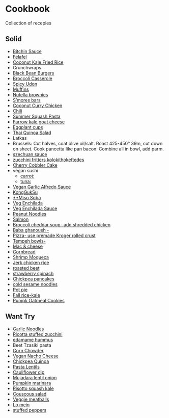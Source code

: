 # Cookbook

Collection of recepies

## Solid

- [Bitchin Sauce](https://www.blissfulbasil.com/bitchin-sauce-copycat/#wprm-recipe-container-30640)
- [Felafel](https://www.womansday.com/food-recipes/a32676061/chickpea-spinach-and-quinoa-patties-recipe/)
- [Coconut Kale Fried Rice](https://cookieandkate.com/spicy-kale-and-coconut-fried-rice/)
- Crunchwraps
- [Black Bean Burgers](https://sallysbakingaddiction.com/best-black-bean-burgers/)
- [Broccoli Casserole](https://cookieandkate.com/better-broccoli-casserole-recipe/)
- [Spicy Udon](https://www.seasonsandsuppers.ca/15-minute-spicy-udon-vegetable-stir-fry/#recipe)
- [Muffins](https://cookieandkate.com/healthy-blueberry-muffins/)
- [Nutella brownies](https://sallysbakingaddiction.com/nutella-brownies/)
- [S’mores bars](https://www.averiecooks.com/soft-and-gooey-loaded-smores-bars/#mv-creation-778-jtr)
- [Coconut Curry Chicken](https://www.hellofresh.com/recipes/coconut-curry-chicken-5f0e135dc0902c28ff563aa3)
- [Chili](https://cookieandkate.com/vegetarian-chili-recipe/)
- [Summer Squash Pasta](https://cookieandkate.com/creamy-cherry-tomato-summer-squash-pasta/)
- [Farrow kale goat cheese](https://cookieandkate.com/farro-kale-goat-cheese-salad-recipe/)
- [Eggplant cups](https://www.taste.com.au/recipes/individual-eggplant-parmigiana/gvwiks4a)
- [Thai Quinoa Salad](https://cookieandkate.com/thai-peanut-quinoa-salad-recipe/)
- Latkas
- Brussels: Cut halves, coat olive oil/salt. Roast 425-450° 39m, cut down on sheet. Cook pancetta like pan bacon. Combine all in bowl, add parm.
- [szechuan sauce](https://www.feastingathome.com/chinese-eggplant/)
- [zucchini fritters kolokithokeftedes](https://www.seriouseats.com/kolokithokeftedes-greek-zucchini-fritters-with-tzatziki-recipe)
- [Cherry Cobbler Cake](https://www.thebakingchocolatess.com/sour-cherry-cobbler-coffee-cake/)
- vegan sushi
  - [carrot:](https://www.theedgyveg.com/2020/01/07/vegan-smoked-salmon/)
  - [tuna:](https://veganvvocals.com/2021/08/13/vegan-tuna-sushi/)
- [Vegan Garlic Alfredo Sauce](https://thevegan8.com/vegan-garlic-alfredo-sauce/)
- [KongGukSu](https://yisorihey.com/kongguksu-korean-cold-noodles-with-soy-bean/)
- [\*\*Miso Soba](https://www.kitchenstories.com/en/recipes/soba-noodles-with-miso-marinated-tofu-and-vegetables)
- [Veg Enchilada](https://cookieandkate.com/vegetarian-enchiladas-recipe/)
- [Veg Enchilada Sauce](https://cookieandkate.com/enchilada-sauce-recipe/)
- [Peanut Noodles](https://www.noracooks.com/peanut-noodles/)
- [Salmon](https://www.thechunkychef.com/baked-crusted-dijon-salmon/)
- [Broccoli cheddar soup- add shredded chicken](https://cookieandkate.com/broccoli-cheese-soup-recipe/#tasty-recipes-35739-jump-target)
- [Baba ghanoush -](https://cookieandkate.com/epic-baba-ganoush-recipe/#tasty-recipes-26511-jump-target)
- [Pizza- use premade Kroger rolled crust](https://thefoodcharlatan.com/homemade-pizza-recipe/)
- [Tempeh bowls-](https://pinchofyum.com/fall-favorite-maple-mustard-tempeh-bowls)
- [Mac & cheese](https://www.momontimeout.com/best-homemade-baked-mac-and-cheese-recipe/)
- [Cornbread](https://www.lecremedelacrumb.com/best-super-moist-cornbread/#wprm-recipe-container-27011)
- [Shrimp Moqueca](https://www.ibreatheimhungry.com/brazilian-shrimp-stew-moqueca-de/)
- [Jerk chicken rice](https://www.africanbites.com/one-pot-caribbean-jerk-chicken-rice/)
- [roasted beet](https://cookieandkate.com/roasted-beet-salad-recipe/)
- [strawberry spinach](https://cookieandkate.com/strawberry-and-spinach-salad-with-quinoa-and-goat-cheese/)
- [Chickpea pancakes](https://www.bonappetit.com/recipe/chickpea-pancakes-with-greens-and-cheese)
- [cold sesame noodles](https://thewoksoflife.com/cold-sesame-noodles/)
- [Pot pie](https://sarahsvegankitchen.com/recipes/vegan-chicken-pot-pie/)
- [Fall rice-kale](https://cookieandkate.com/butternut-squash-wild-rice-stuffing-recipe/)
- [Pumpk Oatmeal Cookies](https://sallysbakingaddiction.com/chewy-pumpkin-oatmeal-chocolate-chip-cookies/#tasty-recipes-67515)

## Want Try

- [Garlic Noodles](https://cooking.nytimes.com/recipes/1023012-san-francisco-style-vietnamese-american-garlic-noodles)
- [Ricotta stuffed zucchini](https://www.sipandfeast.com/ricotta-stuffed-zucchini/#recipe)
- [edamame hummus](https://www.foodnetwork.com/recipes/food-network-kitchen/edamame-hummus-recipe-1928183)
- Beet Tzasiki pasta
- [Corn Chowder](https://cookieandkate.com/vegetarian-corn-chowder-recipe/)
- [Vegan Nacho Cheese](https://www.noracooks.com/easy-vegan-nacho-cheese-sauce/)
- [Chickpea Quinoa](https://cookieandkate.com/herbed-quinoa-chickpea-salad-recipe/)
- [Pasta Lentils](https://cookieandkate.com/hearty-spaghetti-with-lentils-marinara/)
- [Cauliflower dip](https://heartbeetkitchen.com/creamy-roasted-cauliflower-dip/)
- [Mujadara lentil onion](https://cookieandkate.com/mujaddara-recipe/)
- [Pumpkin marinara](https://cookieandkate.com/creamy-pumpkin-marinara-recipe/)
- [Risotto squash kale](https://cookieandkate.com/steel-cut-oat-risotto-recipe/)
- [Couscous salad](https://cookieandkate.com/mediterranean-couscous-salad-recipe/)
- [Veggie meatballs](https://www.aheadofthyme.com/2016/03/quinoa-cauliflower-and-chickpea-vegetarian-meatballs-with-tahini-sauce/)
- [Lo mein](https://www.aheadofthyme.com/2017/04/easy-15-minute-lo-mein/)
- [stuffed peppers](https://www.aheadofthyme.com/easy-vegan-stuffed-bell-peppers/)
